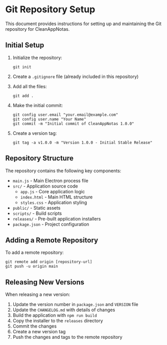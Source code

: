 # Git Repository Setup

This document provides instructions for setting up and maintaining the Git repository for CleanAppNotas.

## Initial Setup

1. Initialize the repository:
   ```
   git init
   ```

2. Create a `.gitignore` file (already included in this repository)

3. Add all the files:
   ```
   git add .
   ```

4. Make the initial commit:
   ```
   git config user.email "your.email@example.com"
   git config user.name "Your Name"
   git commit -m "Initial commit of CleanAppNotas 1.0.0"
   ```

5. Create a version tag:
   ```
   git tag -a v1.0.0 -m "Version 1.0.0 - Initial Stable Release"
   ```

## Repository Structure

The repository contains the following key components:

- `main.js` - Main Electron process file
- `src/` - Application source code
  - `app.js` - Core application logic
  - `index.html` - Main HTML structure
  - `styles.css` - Application styling
- `public/` - Static assets
- `scripts/` - Build scripts
- `releases/` - Pre-built application installers
- `package.json` - Project configuration

## Adding a Remote Repository

To add a remote repository:

```
git remote add origin [repository-url]
git push -u origin main
```

## Releasing New Versions

When releasing a new version:

1. Update the version number in `package.json` and `VERSION` file
2. Update the `CHANGELOG.md` with details of changes
3. Build the application with `npm run build`
4. Copy the installer to the `releases` directory
5. Commit the changes
6. Create a new version tag
7. Push the changes and tags to the remote repository 